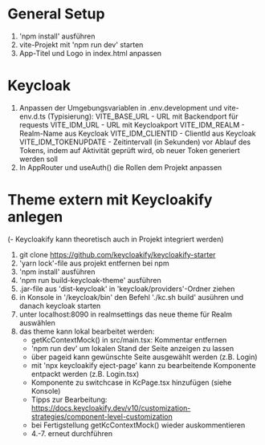 # General Setup
1. 'npm install' ausführen
2. vite-Projekt mit 'npm run dev' starten
3. App-Titel und Logo in index.html anpassen

# Keycloak
1. Anpassen der Umgebungsvariablen in .env.development und vite-env.d.ts (Typisierung):
    VITE_BASE_URL - URL mit Backendport für requests
    VITE_IDM_URL - URL mit Keycloakport
    VITE_IDM_REALM - Realm-Name aus Keycloak
    VITE_IDM_CLIENTID - ClientId aus Keycloak
    VITE_IDM_TOKENUPDATE - Zeitintervall (in Sekunden) vor Ablauf des Tokens, indem auf Aktivität geprüft wird, ob neuer Token generiert werden soll
2. In AppRouter und useAuth() die Rollen dem Projekt anpassen

# Theme extern mit Keycloakify anlegen
(- Keycloakify kann theoretisch auch in Projekt integriert werden)
1. git clone https://github.com/keycloakify/keycloakify-starter
2. 'yarn lock'-file aus projekt entfernen bei npm
3. 'npm install' ausführen
4. 'npm run build-keycloak-theme' ausführen
5. .jar-file aus 'dist-keycloak' in 'keycloak/providers'-Ordner ziehen
6. in Konsole in '/keycloak/bin' den Befehl './kc.sh build' ausühren und danach keycloak starten
7. unter localhost:8090 in realmsettings das neue theme für Realm auswählen
8. das theme kann lokal bearbeitet werden:
    - getKcContextMock() in src/main.tsx: Kommentar entfernen
    - 'npm run dev' um lokalen Stand der Seite anzeigen zu lassen
    - über pageid kann gewünschte Seite ausgewählt werden (z.B. Login)
    - mit 'npx keycloakify eject-page' kann zu bearbeitende Komponente entpackt werden (z.B. Login.tsx)
    - Komponente zu switchcase in KcPage.tsx hinzufügen (siehe Konsole) 
    - Tipps zur Bearbeitung: https://docs.keycloakify.dev/v10/customization-strategies/component-level-customization
    - bei Fertigstellung getKcContextMock() wieder auskommentieren
    - 4.-7. erneut durchführen 